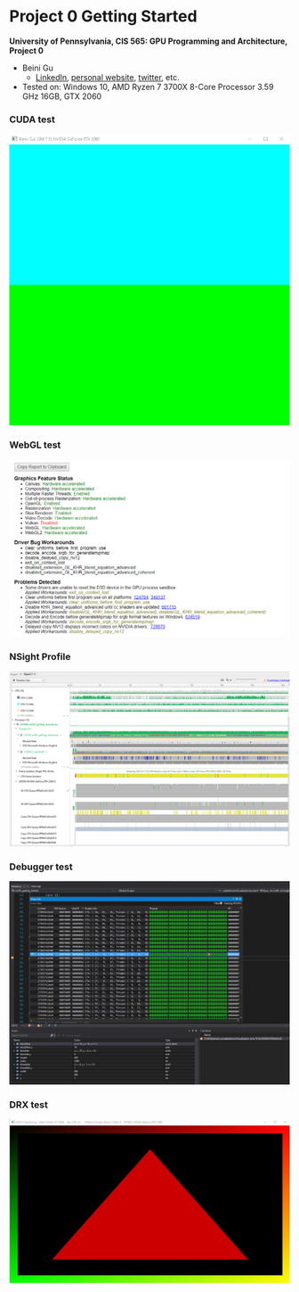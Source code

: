 Project 0 Getting Started
====================

**University of Pennsylvania, CIS 565: GPU Programming and Architecture, Project 0**

* Beini Gu
  * [LinkedIn](https://www.linkedin.com/in/rgu/), [personal website](https://www.seas.upenn.edu/~gubeini/), [twitter](https://twitter.com/scoutydren), etc.
* Tested on: Windows 10, AMD Ryzen 7 3700X 8-Core Processor 3.59 GHz 16GB, GTX 2060

### CUDA test

![capture](images/capture.png)

### WebGL test

![webglcheck](images/webglcheck.png)

### NSight Profile

![nsight_profile](images/nsight_profile.png)

### Debugger test

![drx](images/debugger.png)

### DRX test

![drx](images/drx.png)